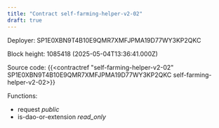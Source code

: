 ```yaml
---
title: "Contract self-farming-helper-v2-02"
draft: true
---
```

Deployer: SP1E0XBN9T4B10E9QMR7XMFJPMA19D77WY3KP2QKC


 



Block height: 1085418 (2025-05-04T13:36:41.000Z)

Source code: {{<contractref "self-farming-helper-v2-02" SP1E0XBN9T4B10E9QMR7XMFJPMA19D77WY3KP2QKC self-farming-helper-v2-02>}}

Functions:

* request _public_
* is-dao-or-extension _read_only_
